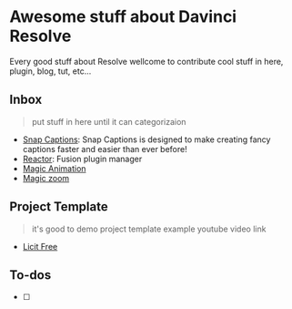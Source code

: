 # Awesome stuff about Davinci Resolve

Every good stuff about Resolve wellcome to contribute cool stuff in here, plugin, blog, tut, etc...

## Inbox

> put stuff in here until it can categorizaion

- [Snap Captions](https://github.com/licitfree/snap-captions): Snap Captions is designed to make creating fancy captions faster and easier than ever before!
- [Reactor](https://www.steakunderwater.com/wesuckless/viewtopic.php?t=3067): Fusion plugin manager
- [Magic Animation](https://ko-fi.com/s/c83d7e91f7)
- [Magic zoom](https://ko-fi.com/s/ed372d12c6)

## Project Template

> it's good to demo project template example youtube video link

- [Licit Free](./project-template/licitfree.drb)

## To-dos

- [ ]  
